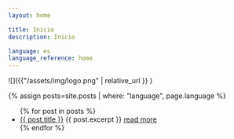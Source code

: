 ```yaml
---
layout: home

title: Inicio
description: Inicio

language: es
language_reference: home
---
```


![]({{"/assets/img/logo.png" | relative_url }} )

{% assign posts=site.posts | where: "language", page.language %}

<ul class="post-item-list">
  {% for post in posts %}
    <li class="post-item">
        <a class="post-item-title" href="{{site.baseurl}}{{ post.url }}">{{ post.title }}</a>
      {{ post.excerpt }} <a class="post-item-excerpt" href="{{ post.url }}">read more</a>
    </li>
  {% endfor %}
</ul>

